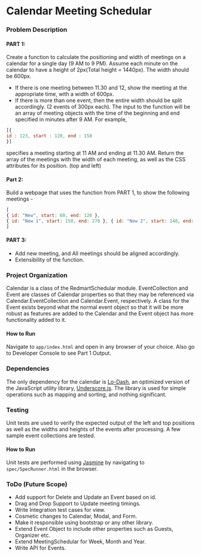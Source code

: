 # Calendar Meeting Schedular

### Problem Description

#### PART 1:
Create a function to calculate the positioning and width of meetings on a calendar for a single day (9 AM to 9 PM). Assume each minute on the calendar to have a height of 2px(Total height = 1440px). The width should be 600px.
- If there is one meeting between 11.30 and 12, show the meeting at the appropriate time, with a width of 600px.
- If there is more than one event, then the entire width should be split accordingly. (2 events of 300px each).
The input to the function will be an array of meeting objects with the time of the beginning and end specified in minutes after 9 AM. For example,

```javascript
[{
id : 123, start : 120, end : 150
}]
```
specifies a meeting starting at 11 AM and ending at 11.30 AM.
Return the array of the meetings with the width of each meeting, as well as the CSS attributes for its position. (top and left)


#### Part 2:

Build a webpage that uses the function from PART 1, to show the following meetings -

```javascript
[
{ id: "New", start: 60, end: 120 },
{ id: "New 1", start: 150, end: 270 }, { id: "New 2", start: 240, end: 300 }, { id: "New 3", start: 200, end: 360 }, { id: "New 4", start: 180, end: 330 },
]
```
#### PART 3:
 
* Add new meeting, and All meetings should be aligned accordingly.
* Extensibility of the function.


### Project Organization

Calendar is a class of the RedmartSchedular module. EventCollection and Event are classes of Calendar properties so that they may be referenced via Calendar.EventCollection and Calendar.Event, respectively. A class for the Event exists beyond what the normal event object so that it will be more robust as features are added to the Calendar and the Event object has more functionality added to it.

#### How to Run
Navigate to `app/index.html` and open in any browser of your choice. Also go to Developer Console to see Part 1 Output.

### Dependencies

The only dependency for the calendar is [Lo-Dash](https://github.com/bestiejs/lodash), an optimized version of the JavaScript utility library, [Underscore.js](https://github.com/documentcloud/underscore). The library is used for simple operations such as mapping and sorting, and nothing significant.

### Testing

Unit tests are used to verify the expected output of the left and top positions as well as the widths and heights of the events after processing. A few sample event collections are tested. 

#### How to Run
Unit tests are performed using [Jasmine](https://github.com/pivotal/jasmine) by navigating to `spec/SpecRunner.html` in the browser.

### ToDo (Future Scope)

* Add support for Delete and Update an Event based on id.
* Drag and Drop Support to Update meeting timings.
* Write Integration test cases for view.
* Cosmetic changes to Calendar, Modal, and Form.
* Make it responsible using bootstrap or any other library.
* Extend Event Object to include other properties such as Guests, Organizer etc.
* Extend MeetingSchedular for Week, Month and Year.
* Write API for Events.
